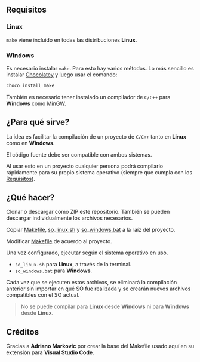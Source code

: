 
## Requisitos

### Linux

`make` viene incluido en todas las distribuciones **Linux**.

### Windows

Es necesario instalar `make`. Para esto hay varios métodos. Lo más sencillo es instalar [Chocolatey](https://chocolatey.org/install) y luego usar el comando:

```bash
choco install make
```

También es necesario tener instalado un compilador de `C/C++` para **Windows** como [MinGW](https://sourceforge.net/projects/mingw/files/).

## ¿Para qué sirve?

La idea es facilitar la compilación de un proyecto de `C/C++` tanto en **Linux** como en **Windows**.

El código fuente debe ser compatible con ambos sistemas.

Al usar esto en un proyecto cualquier persona podrá compilarlo rápidamente para su propio sistema operativo (siempre que cumpla con los [Requisitos](#requisitos)).

## ¿Qué hacer?

Clonar o descargar como ZIP este repositorio. También se pueden descargar individualmente los archivos necesarios.

Copiar [Makefile](Makefile), [so_linux.sh](so_linux.sh) y [so_windows.bat](so_windows.bat) a la raíz del proyecto.

Modificar [Makefile](Makefile) de acuerdo al proyecto.

Una vez configurado, ejecutar según el sistema operativo en uso.

- `so_linux.sh` para **Linux**, a través de la terminal.
- `so_windows.bat` para **Windows**.

Cada vez que se ejecuten estos archivos, se eliminará la compilación anterior sin importar en qué SO fue realizada y se crearán nuevos archivos compatibles con el SO actual.
> No se puede compilar para **Linux** desde **Windows** ni para **Windows** desde **Linux**.

## Créditos

Gracias a **Adriano Markovic** por crear la base del Makefile usado aquí en su extensión para **Visual Studio Code**.

